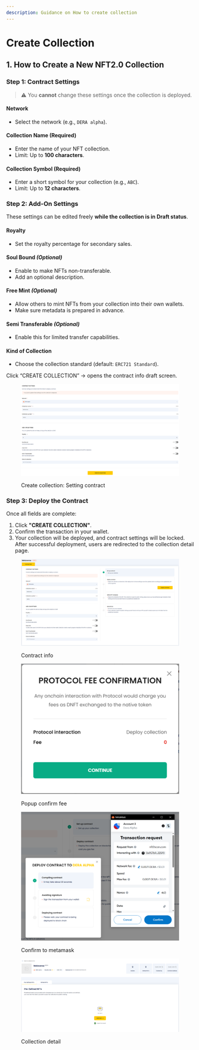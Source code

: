 ```yaml
---
description: Guidance on How to create collection
---
```


# Create Collection

## 1. How to Create a New NFT2.0 Collection

### Step 1: Contract Settings

> ⚠️ You **cannot** change these settings once the collection is deployed.

#### Network

* Select the network (e.g., `DERA alpha`).

#### Collection Name **(Required)**

* Enter the name of your NFT collection.
* Limit: Up to **100 characters**.

#### &#x20;Collection Symbol **(Required)**

* Enter a short symbol for your collection (e.g., `ABC`).
* Limit: Up to **12 characters**.

### Step 2: Add-On Settings

These settings can be edited freely **while the collection is in Draft status**.

#### Royalty

* Set the royalty percentage for secondary sales.

#### Soul Bound _(Optional)_

* Enable to make NFTs non-transferable.
* Add an optional description.

#### Free Mint _(Optional)_

* Allow others to mint NFTs from your collection into their own wallets.
* Make sure metadata is prepared in advance.

#### Semi Transferable _(Optional)_

* Enable this for limited transfer capabilities.

#### Kind of Collection

* Choose the collection standard (default: `ERC721 Standard`).

Click “CREATE COLLECTION” → opens the contract info draft screen.

<figure><img src="../../../.gitbook/assets/image (30).png" alt=""><figcaption><p>Create collection: Setting contract</p></figcaption></figure>

### Step 3: Deploy the Contract

Once all fields are complete:

1. Click **"CREATE COLLECTION"**.
2. Confirm the transaction in your wallet.
3. Your collection will be deployed, and contract settings will be locked. After successful deployment, users are redirected to the collection detail page.

<figure><img src="../../../.gitbook/assets/image (31).png" alt=""><figcaption><p>Contract info</p></figcaption></figure>

<figure><img src="../../../.gitbook/assets/image (32).png" alt=""><figcaption><p>Popup confirm fee</p></figcaption></figure>

<figure><img src="../../../.gitbook/assets/image (33).png" alt=""><figcaption><p>Confirm to metamask</p></figcaption></figure>

<figure><img src="../../../.gitbook/assets/image (34).png" alt=""><figcaption><p>Collection detail</p></figcaption></figure>
